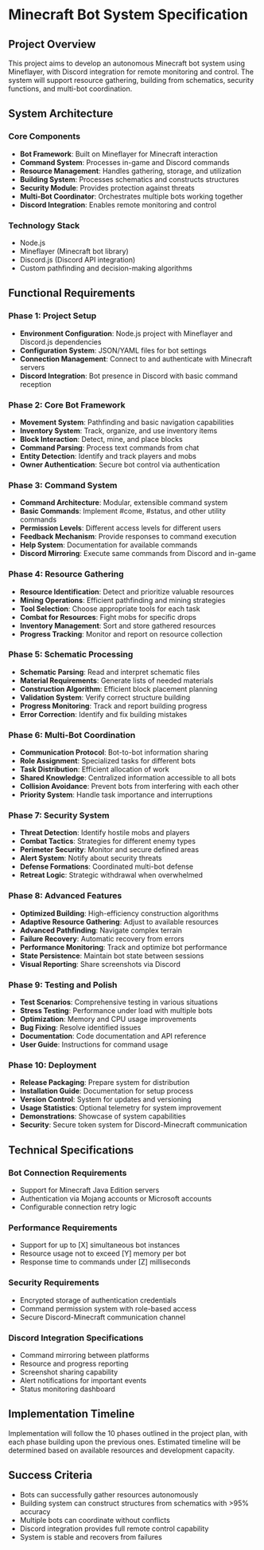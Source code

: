# Minecraft Bot System Specification

## Project Overview
This project aims to develop an autonomous Minecraft bot system using Mineflayer, with Discord integration for remote monitoring and control. The system will support resource gathering, building from schematics, security functions, and multi-bot coordination.

## System Architecture

### Core Components
- **Bot Framework**: Built on Mineflayer for Minecraft interaction
- **Command System**: Processes in-game and Discord commands
- **Resource Management**: Handles gathering, storage, and utilization
- **Building System**: Processes schematics and constructs structures
- **Security Module**: Provides protection against threats
- **Multi-Bot Coordinator**: Orchestrates multiple bots working together
- **Discord Integration**: Enables remote monitoring and control

### Technology Stack
- Node.js
- Mineflayer (Minecraft bot library)
- Discord.js (Discord API integration)
- Custom pathfinding and decision-making algorithms

## Functional Requirements

### Phase 1: Project Setup
- **Environment Configuration**: Node.js project with Mineflayer and Discord.js dependencies
- **Configuration System**: JSON/YAML files for bot settings
- **Connection Management**: Connect to and authenticate with Minecraft servers
- **Discord Integration**: Bot presence in Discord with basic command reception

### Phase 2: Core Bot Framework
- **Movement System**: Pathfinding and basic navigation capabilities
- **Inventory System**: Track, organize, and use inventory items
- **Block Interaction**: Detect, mine, and place blocks
- **Command Parsing**: Process text commands from chat
- **Entity Detection**: Identify and track players and mobs
- **Owner Authentication**: Secure bot control via authentication

### Phase 3: Command System
- **Command Architecture**: Modular, extensible command system
- **Basic Commands**: Implement #come, #status, and other utility commands
- **Permission Levels**: Different access levels for different users
- **Feedback Mechanism**: Provide responses to command execution
- **Help System**: Documentation for available commands
- **Discord Mirroring**: Execute same commands from Discord and in-game

### Phase 4: Resource Gathering
- **Resource Identification**: Detect and prioritize valuable resources
- **Mining Operations**: Efficient pathfinding and mining strategies
- **Tool Selection**: Choose appropriate tools for each task
- **Combat for Resources**: Fight mobs for specific drops
- **Inventory Management**: Sort and store gathered resources
- **Progress Tracking**: Monitor and report on resource collection

### Phase 5: Schematic Processing
- **Schematic Parsing**: Read and interpret schematic files
- **Material Requirements**: Generate lists of needed materials
- **Construction Algorithm**: Efficient block placement planning
- **Validation System**: Verify correct structure building
- **Progress Monitoring**: Track and report building progress
- **Error Correction**: Identify and fix building mistakes

### Phase 6: Multi-Bot Coordination
- **Communication Protocol**: Bot-to-bot information sharing
- **Role Assignment**: Specialized tasks for different bots
- **Task Distribution**: Efficient allocation of work
- **Shared Knowledge**: Centralized information accessible to all bots
- **Collision Avoidance**: Prevent bots from interfering with each other
- **Priority System**: Handle task importance and interruptions

### Phase 7: Security System
- **Threat Detection**: Identify hostile mobs and players
- **Combat Tactics**: Strategies for different enemy types
- **Perimeter Security**: Monitor and secure defined areas
- **Alert System**: Notify about security threats
- **Defense Formations**: Coordinated multi-bot defense
- **Retreat Logic**: Strategic withdrawal when overwhelmed

### Phase 8: Advanced Features
- **Optimized Building**: High-efficiency construction algorithms
- **Adaptive Resource Gathering**: Adjust to available resources
- **Advanced Pathfinding**: Navigate complex terrain
- **Failure Recovery**: Automatic recovery from errors
- **Performance Monitoring**: Track and optimize bot performance
- **State Persistence**: Maintain bot state between sessions
- **Visual Reporting**: Share screenshots via Discord

### Phase 9: Testing and Polish
- **Test Scenarios**: Comprehensive testing in various situations
- **Stress Testing**: Performance under load with multiple bots
- **Optimization**: Memory and CPU usage improvements
- **Bug Fixing**: Resolve identified issues
- **Documentation**: Code documentation and API reference
- **User Guide**: Instructions for command usage

### Phase 10: Deployment
- **Release Packaging**: Prepare system for distribution
- **Installation Guide**: Documentation for setup process
- **Version Control**: System for updates and versioning
- **Usage Statistics**: Optional telemetry for system improvement
- **Demonstrations**: Showcase of system capabilities
- **Security**: Secure token system for Discord-Minecraft communication

## Technical Specifications

### Bot Connection Requirements
- Support for Minecraft Java Edition servers
- Authentication via Mojang accounts or Microsoft accounts
- Configurable connection retry logic

### Performance Requirements
- Support for up to [X] simultaneous bot instances
- Resource usage not to exceed [Y] memory per bot
- Response time to commands under [Z] milliseconds

### Security Requirements
- Encrypted storage of authentication credentials
- Command permission system with role-based access
- Secure Discord-Minecraft communication channel

### Discord Integration Specifications
- Command mirroring between platforms
- Resource and progress reporting
- Screenshot sharing capability
- Alert notifications for important events
- Status monitoring dashboard

## Implementation Timeline
Implementation will follow the 10 phases outlined in the project plan, with each phase building upon the previous ones. Estimated timeline will be determined based on available resources and development capacity.

## Success Criteria
- Bots can successfully gather resources autonomously
- Building system can construct structures from schematics with >95% accuracy
- Multiple bots can coordinate without conflicts
- Discord integration provides full remote control capability
- System is stable and recovers from failures
